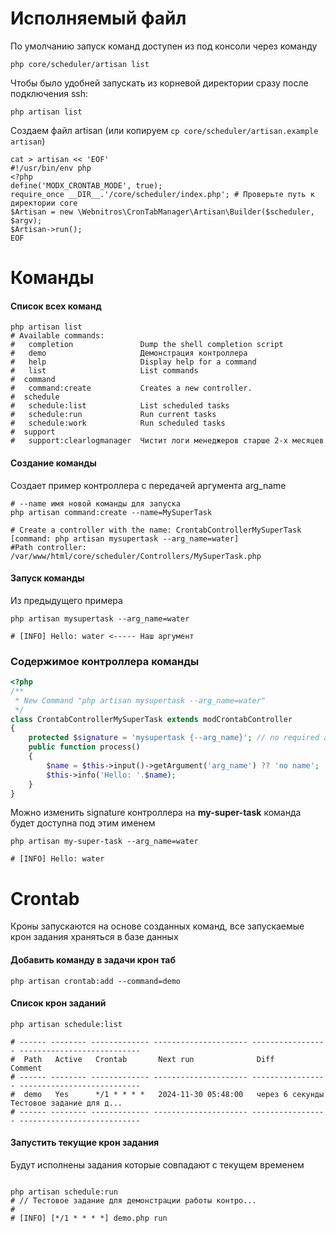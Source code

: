 # Исполняемый файл

По умолчанию запуск команд доступен из под консоли через команду

```shell
php core/scheduler/artisan list
```

Чтобы было удобней запускать из корневой директории сразу после подключения ssh:
```shell
php artisan list
```

Создаем файл artisan (или копируем `cp core/scheduler/artisan.example artisan`)

```shell
cat > artisan << 'EOF'
#!/usr/bin/env php
<?php
define('MODX_CRONTAB_MODE', true);
require_once __DIR__.'/core/scheduler/index.php'; # Проверьте путь к директории core
$Artisan = new \Webnitros\CronTabManager\Artisan\Builder($scheduler, $argv);
$Artisan->run();
EOF
```


# Команды

#### Список всех команд

```shell
php artisan list
# Available commands:
#   completion               Dump the shell completion script
#   demo                     Демонстрация контроллера
#   help                     Display help for a command
#   list                     List commands
#  command
#   command:create           Creates a new controller.
#  schedule
#   schedule:list            List scheduled tasks
#   schedule:run             Run current tasks
#   schedule:work            Run scheduled tasks
#  support
#   support:clearlogmanager  Чистит логи менеджеров старше 2-х месяцев

```

#### Создание команды

Создает пример контроллера с передачей аргумента arg_name

```shell
# --name имя новой команды для запуска
php artisan command:create --name=MySuperTask

# Create a controller with the name: CrontabControllerMySuperTask [command: php artisan mysupertask --arg_name=water]
#Path controller: /var/www/html/core/scheduler/Controllers/MySuperTask.php

```

#### Запуск команды

Из предыдущего примера

```shell
php artisan mysupertask --arg_name=water

# [INFO] Hello: water <----- Наш аргумент

```

### Содержимое контроллера команды

```php
<?php
/**
 * New Command "php artisan mysupertask --arg_name=water"
 */
class CrontabControllerMySuperTask extends modCrontabController
{
    protected $signature = 'mysupertask {--arg_name}'; // no required arguments
    public function process()
    {
        $name = $this->input()->getArgument('arg_name') ?? 'no name';
        $this->info('Hello: '.$name);
    }
}
```

Можно изменить signature контроллера на **my-super-task** команда будет доступна под этим именем

```shell
php artisan my-super-task --arg_name=water

# [INFO] Hello: water  
```

# Crontab

Кроны запускаются на основе созданных команд, все запускаемые крон задания храняться в базе данных

#### Добавить команду в задачи крон таб

```shell
php artisan crontab:add --command=demo
```

#### Список крон заданий

```shell
php artisan schedule:list

# ------ -------- ------------- --------------------- ----------------- --------------------------- 
#  Path   Active   Crontab       Next run              Diff              Comment                    
# ------ -------- ------------- --------------------- ----------------- --------------------------- 
#  demo   Yes      */1 * * * *   2024-11-30 05:48:00   через 6 секунды   Тестовое задание для д...  
# ------ -------- ------------- --------------------- ----------------- --------------------------- 
```

#### Запустить текущие крон задания

Будут исполнены задания которые совпадают с текущем временем

```shell

php artisan schedule:run
# // Тестовое задание для демонстрации работы контро...                                                                  
# 
# [INFO] [*/1 * * * *] demo.php run 
```


